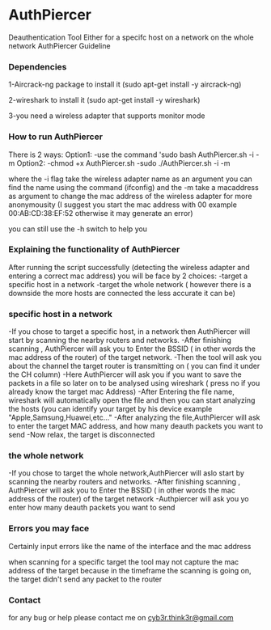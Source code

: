 # AuthPiercer
Deauthentication Tool Either for a specifc host on a network on the whole network
AuthPiercer Guideline

### Dependencies
1-Aircrack-ng package 
to install it (sudo apt-get install -y aircrack-ng)

2-wireshark
to install it (sudo apt-get install -y wireshark)

3-you need a wireless adapter that supports monitor mode

### How to run AuthPiercer
There is 2 ways:
Option1:
	-use the command 'sudo bash AuthPiercer.sh -i <interface> -m <MacAddress>
Option2:
	-chmod +x AuthPiercer.sh
	-sudo ./AuthPiercer.sh -i <interface> -m <MacAddress>

where the -i flag take the wireless adapter name as an argument you can find the name using the command (ifconfig)
and the -m take a macaddress as argument to change the mac address of the wireless adapter for more anonymousity
(I suggest you start the mac address with 00 example 00:AB:CD:38:EF:52 otherwise it may generate an error)

you can still use the -h switch to help you

### Explaining the functionality of AuthPiercer 
After running the script successfully (detecting the wireless adapter and entering a correct mac address)
you will be face by 2 choices:
	-target a specific host in a network
	-target the whole network ( however there is a downside the more hosts are connected the less accurate it can be)

### specific host in a network
-If you chose to target a specific host, in a network then AuthPiercer will start by scanning the nearby routers and networks.
-After finishing scanning , AuthPiercer will ask you to Enter the BSSID ( in other words the mac address of the router) of the target network.
-Then the tool will ask you about the channel the target router is transmitting on ( you can find it under the CH column)
-Here AuthPiercer will ask you if you want to save the packets in a file so later on to be analysed using wireshark ( press no if you already know the target mac Address)
-After Entering the file name, wireshark will automatically open the file and then you can start analyzing the hosts (you can identify your target by his device example "Apple,Samsung,Huawei,etc..."
-After analyzing the file,AuthPiercer will ask to enter the target MAC address, and how many deauth packets you want to send
-Now relax, the target is disconnected

### the whole network
-If you chose to target the whole network,AuthPiercer will aslo start by scanning the nearby routers and networks.
-After finishing scanning , AuthPiercer will ask you to Enter the BSSID ( in other words the mac address of the router) of the target network
-Authpiercer will ask you yo enter how many deauth packets you want to send

### Errors you may face ###
Certainly input errors like the name of the interface and the mac address

when scanning for a specific target the tool may not capture the mac address of the target because in the timeframe the scanning is going on, the target didn't send any packet to the router


### Contact ###
for any bug or help please contact me on cyb3r.think3r@gmail.com
